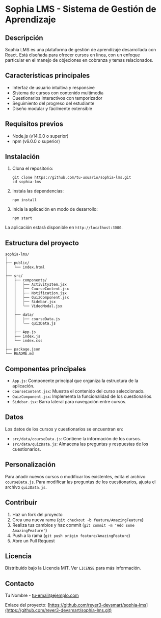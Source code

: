 # Sophia LMS - Sistema de Gestión de Aprendizaje

## Descripción
Sophia LMS es una plataforma de gestión de aprendizaje desarrollada con React. Está diseñada para ofrecer cursos en línea, con un enfoque particular en el manejo de objeciones en cobranza y temas relacionados.

## Características principales
- Interfaz de usuario intuitiva y responsive
- Sistema de cursos con contenido multimedia
- Cuestionarios interactivos con temporizador
- Seguimiento del progreso del estudiante
- Diseño modular y fácilmente extensible

## Requisitos previos
- Node.js (v14.0.0 o superior)
- npm (v6.0.0 o superior)

## Instalación

1. Clona el repositorio:
   ```
   git clone https://github.com/tu-usuario/sophia-lms.git
   cd sophia-lms
   ```

2. Instala las dependencias:
   ```
   npm install
   ```

3. Inicia la aplicación en modo de desarrollo:
   ```
   npm start
   ```

La aplicación estará disponible en `http://localhost:3000`.

## Estructura del proyecto

```
sophia-lms/
│
├── public/
│   └── index.html
│
├── src/
│   ├── components/
│   │   ├── ActivityItem.jsx
│   │   ├── CourseContent.jsx
│   │   ├── Notification.jsx
│   │   ├── QuizComponent.jsx
│   │   ├── Sidebar.jsx
│   │   └── VideoModal.jsx
│   │
│   ├── data/
│   │   ├── courseData.js
│   │   └── quizData.js
│   │
│   ├── App.js
│   ├── index.js
│   └── index.css
│
├── package.json
└── README.md
```

## Componentes principales

- `App.js`: Componente principal que organiza la estructura de la aplicación.
- `CourseContent.jsx`: Muestra el contenido del curso seleccionado.
- `QuizComponent.jsx`: Implementa la funcionalidad de los cuestionarios.
- `Sidebar.jsx`: Barra lateral para navegación entre cursos.

## Datos

Los datos de los cursos y cuestionarios se encuentran en:

- `src/data/courseData.js`: Contiene la información de los cursos.
- `src/data/quizData.js`: Almacena las preguntas y respuestas de los cuestionarios.

## Personalización

Para añadir nuevos cursos o modificar los existentes, edita el archivo `courseData.js`.
Para modificar las preguntas de los cuestionarios, ajusta el archivo `quizData.js`.

## Contribuir

1. Haz un fork del proyecto
2. Crea una nueva rama (`git checkout -b feature/AmazingFeature`)
3. Realiza tus cambios y haz commit (`git commit -m 'Add some AmazingFeature'`)
4. Push a la rama (`git push origin feature/AmazingFeature`)
5. Abre un Pull Request

## Licencia

Distribuido bajo la Licencia MIT. Ver `LICENSE` para más información.

## Contacto

Tu Nombre - [tu-email@ejemplo.com](mailto:tu-email@ejemplo.com)

Enlace del proyecto: [https://github.com/reyer3-devsmart/sophia-lms](https://github.com/reyer3-devsmart/sophia-lms.git)